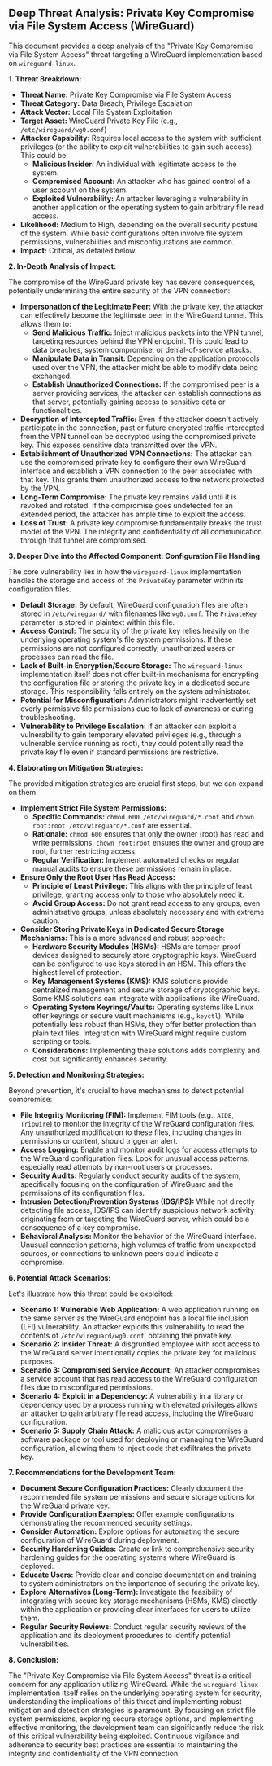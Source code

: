 ## Deep Threat Analysis: Private Key Compromise via File System Access (WireGuard)

This document provides a deep analysis of the "Private Key Compromise via File System Access" threat targeting a WireGuard implementation based on `wireguard-linux`.

**1. Threat Breakdown:**

* **Threat Name:** Private Key Compromise via File System Access
* **Threat Category:** Data Breach, Privilege Escalation
* **Attack Vector:** Local File System Exploitation
* **Target Asset:** WireGuard Private Key File (e.g., `/etc/wireguard/wg0.conf`)
* **Attacker Capability:** Requires local access to the system with sufficient privileges (or the ability to exploit vulnerabilities to gain such access). This could be:
    * **Malicious Insider:** An individual with legitimate access to the system.
    * **Compromised Account:** An attacker who has gained control of a user account on the system.
    * **Exploited Vulnerability:** An attacker leveraging a vulnerability in another application or the operating system to gain arbitrary file read access.
* **Likelihood:** Medium to High, depending on the overall security posture of the system. While basic configurations often involve file system permissions, vulnerabilities and misconfigurations are common.
* **Impact:** Critical, as detailed below.

**2. In-Depth Analysis of Impact:**

The compromise of the WireGuard private key has severe consequences, potentially undermining the entire security of the VPN connection:

* **Impersonation of the Legitimate Peer:**  With the private key, the attacker can effectively become the legitimate peer in the WireGuard tunnel. This allows them to:
    * **Send Malicious Traffic:** Inject malicious packets into the VPN tunnel, targeting resources behind the VPN endpoint. This could lead to data breaches, system compromise, or denial-of-service attacks.
    * **Manipulate Data in Transit:**  Depending on the application protocols used over the VPN, the attacker might be able to modify data being exchanged.
    * **Establish Unauthorized Connections:** If the compromised peer is a server providing services, the attacker can establish connections as that server, potentially gaining access to sensitive data or functionalities.
* **Decryption of Intercepted Traffic:**  Even if the attacker doesn't actively participate in the connection, past or future encrypted traffic intercepted from the VPN tunnel can be decrypted using the compromised private key. This exposes sensitive data transmitted over the VPN.
* **Establishment of Unauthorized VPN Connections:** The attacker can use the compromised private key to configure their own WireGuard interface and establish a VPN connection to the peer associated with that key. This grants them unauthorized access to the network protected by the VPN.
* **Long-Term Compromise:**  The private key remains valid until it is revoked and rotated. If the compromise goes undetected for an extended period, the attacker has ample time to exploit the access.
* **Loss of Trust:**  A private key compromise fundamentally breaks the trust model of the VPN. The integrity and confidentiality of all communication through that tunnel are compromised.

**3. Deeper Dive into the Affected Component: Configuration File Handling**

The core vulnerability lies in how the `wireguard-linux` implementation handles the storage and access of the `PrivateKey` parameter within its configuration files.

* **Default Storage:** By default, WireGuard configuration files are often stored in `/etc/wireguard/` with filenames like `wg0.conf`. The `PrivateKey` parameter is stored in plaintext within this file.
* **Access Control:** The security of the private key relies heavily on the underlying operating system's file system permissions. If these permissions are not configured correctly, unauthorized users or processes can read the file.
* **Lack of Built-in Encryption/Secure Storage:** The `wireguard-linux` implementation itself does not offer built-in mechanisms for encrypting the configuration file or storing the private key in a dedicated secure storage. This responsibility falls entirely on the system administrator.
* **Potential for Misconfiguration:**  Administrators might inadvertently set overly permissive file permissions due to lack of awareness or during troubleshooting.
* **Vulnerability to Privilege Escalation:** If an attacker can exploit a vulnerability to gain temporary elevated privileges (e.g., through a vulnerable service running as root), they could potentially read the private key file even if standard permissions are restrictive.

**4. Elaborating on Mitigation Strategies:**

The provided mitigation strategies are crucial first steps, but we can expand on them:

* **Implement Strict File System Permissions:**
    * **Specific Commands:**  `chmod 600 /etc/wireguard/*.conf` and `chown root:root /etc/wireguard/*.conf` are essential.
    * **Rationale:** `chmod 600` ensures that only the owner (root) has read and write permissions. `chown root:root` ensures the owner and group are root, further restricting access.
    * **Regular Verification:**  Implement automated checks or regular manual audits to ensure these permissions remain in place.
* **Ensure Only the Root User Has Read Access:**
    * **Principle of Least Privilege:** This aligns with the principle of least privilege, granting access only to those who absolutely need it.
    * **Avoid Group Access:**  Do not grant read access to any groups, even administrative groups, unless absolutely necessary and with extreme caution.
* **Consider Storing Private Keys in Dedicated Secure Storage Mechanisms:** This is a more advanced and robust approach:
    * **Hardware Security Modules (HSMs):** HSMs are tamper-proof devices designed to securely store cryptographic keys. WireGuard can be configured to use keys stored in an HSM. This offers the highest level of protection.
    * **Key Management Systems (KMS):** KMS solutions provide centralized management and secure storage of cryptographic keys. Some KMS solutions can integrate with applications like WireGuard.
    * **Operating System Keyrings/Vaults:**  Operating systems like Linux offer keyrings or secure vault mechanisms (e.g., `keyctl`). While potentially less robust than HSMs, they offer better protection than plain text files. Integration with WireGuard might require custom scripting or tools.
    * **Considerations:** Implementing these solutions adds complexity and cost but significantly enhances security.

**5. Detection and Monitoring Strategies:**

Beyond prevention, it's crucial to have mechanisms to detect potential compromise:

* **File Integrity Monitoring (FIM):** Implement FIM tools (e.g., `AIDE`, `Tripwire`) to monitor the integrity of the WireGuard configuration files. Any unauthorized modification to these files, including changes in permissions or content, should trigger an alert.
* **Access Logging:** Enable and monitor audit logs for access attempts to the WireGuard configuration files. Look for unusual access patterns, especially read attempts by non-root users or processes.
* **Security Audits:** Regularly conduct security audits of the system, specifically focusing on the configuration of WireGuard and the permissions of its configuration files.
* **Intrusion Detection/Prevention Systems (IDS/IPS):** While not directly detecting file access, IDS/IPS can identify suspicious network activity originating from or targeting the WireGuard server, which could be a consequence of a key compromise.
* **Behavioral Analysis:** Monitor the behavior of the WireGuard interface. Unusual connection patterns, high volumes of traffic from unexpected sources, or connections to unknown peers could indicate a compromise.

**6. Potential Attack Scenarios:**

Let's illustrate how this threat could be exploited:

* **Scenario 1: Vulnerable Web Application:** A web application running on the same server as the WireGuard endpoint has a local file inclusion (LFI) vulnerability. An attacker exploits this vulnerability to read the contents of `/etc/wireguard/wg0.conf`, obtaining the private key.
* **Scenario 2: Insider Threat:** A disgruntled employee with root access to the WireGuard server intentionally copies the private key for malicious purposes.
* **Scenario 3: Compromised Service Account:** An attacker compromises a service account that has read access to the WireGuard configuration files due to misconfigured permissions.
* **Scenario 4: Exploit in a Dependency:** A vulnerability in a library or dependency used by a process running with elevated privileges allows an attacker to gain arbitrary file read access, including the WireGuard configuration.
* **Scenario 5: Supply Chain Attack:** A malicious actor compromises a software package or tool used for deploying or managing the WireGuard configuration, allowing them to inject code that exfiltrates the private key.

**7. Recommendations for the Development Team:**

* **Document Secure Configuration Practices:** Clearly document the recommended file system permissions and secure storage options for the WireGuard private key.
* **Provide Configuration Examples:** Offer example configurations demonstrating the recommended security settings.
* **Consider Automation:** Explore options for automating the secure configuration of WireGuard during deployment.
* **Security Hardening Guides:** Create or link to comprehensive security hardening guides for the operating systems where WireGuard is deployed.
* **Educate Users:** Provide clear and concise documentation and training to system administrators on the importance of securing the private key.
* **Explore Alternatives (Long-Term):** Investigate the feasibility of integrating with secure key storage mechanisms (HSMs, KMS) directly within the application or providing clear interfaces for users to utilize them.
* **Regular Security Reviews:** Conduct regular security reviews of the application and its deployment procedures to identify potential vulnerabilities.

**8. Conclusion:**

The "Private Key Compromise via File System Access" threat is a critical concern for any application utilizing WireGuard. While the `wireguard-linux` implementation itself relies on the underlying operating system for security, understanding the implications of this threat and implementing robust mitigation and detection strategies is paramount. By focusing on strict file system permissions, exploring secure storage options, and implementing effective monitoring, the development team can significantly reduce the risk of this critical vulnerability being exploited. Continuous vigilance and adherence to security best practices are essential to maintaining the integrity and confidentiality of the VPN connection.
